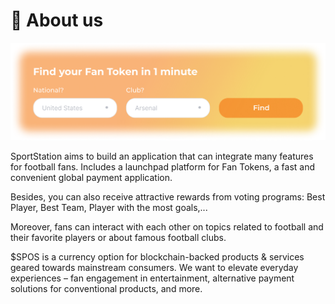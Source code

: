 # 📖 About us

![](../.gitbook/assets/image.png)

SportStation aims to build an application that can integrate many features for football fans. Includes a launchpad platform for Fan Tokens, a fast and convenient global payment application.

Besides, you can also receive attractive rewards from voting programs: Best Player, Best Team, Player with the most goals,...

Moreover, fans can interact with each other on topics related to football and their favorite players or about famous football clubs.

$SPOS is a currency option for blockchain-backed products & services geared towards mainstream consumers. We want to elevate everyday experiences – fan engagement in entertainment, alternative payment solutions for conventional products, and more.

